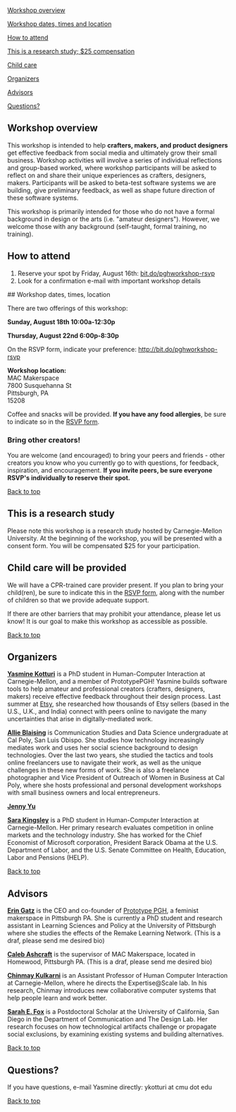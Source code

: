 <div id="top"></div> 

<a href="#info">Workshop overview</a>  

<a href="#date">Workshop dates, times and location</a>  

<a href="#participants">How to attend</a>  

<a href="#study">This is a research study; $25 compensation</a>  

<a href="#child">Child care</a> 

<a href="#organizers">Organizers</a> 

<a href="#advisors">Advisors</a> 

<a href="#questions">Questions?</a>  


<div id="info"></div>

## Workshop overview

This workshop is intended to help **crafters, makers, and product designers** get effective feedback from social media and ultimately grow their small business. Workshop activities will involve a series of individual reflections and group-based worked, where workshop participants will be asked to reflect on and share their unique experiences as crafters, designers, makers. Participants will be asked to beta-test software systems we are building, give preliminary feedback, as well as shape future direction of these software systems. 

This workshop is primarily intended for those who do not have a formal background in design or the arts (i.e. "amateur designers"). However, we welcome those with any background (self-taught, formal training, no training). 

<div id="participants"></div>

## How to attend
1. Reserve your spot by Friday, August 16th: <a href="http://bit.do/pghworkshop-rsvp" target="_blank">bit.do/pghworkshop-rsvp</a>
2. Look for a confirmation e-mail with important workshop details 


<div id="date"></div>
## Workshop dates, times, location

There are two offerings of this workshop:

**Sunday, August 18th 10:00a-12:30p**

**Thursday, August 22nd 6:00p-8:30p**

On the RSVP form, indicate your preference: <a href="http://bit.do/pghworkshop-rsvp" target="_blank">http://bit.do/pghworkshop-rsvp</a>

**Workshop location:**  
MAC Makerspace  
7800 Susquehanna St  
Pittsburgh, PA  
15208  

Coffee and snacks will be provided. **If you have any food allergies**, be sure to indicate so in the <a href="http://bit.do/pghworkshop-rsvp" target="_blank">RSVP form</a>.

### Bring other creators!

You are welcome (and encouraged) to bring your peers and friends - other creators you know who you currently go to with questions, for feedback, inspiration, and encouragement. **If you invite peers, be sure everyone RSVP's individually to reserve their spot.** 

<a href="#top">Back to top</a> 
<div id="study"></div>

## This is a research study

Please note this workshop is a research study hosted by Carnegie-Mellon University. At the beginning of the workshop, you will be presented with a consent form. You will be compensated $25 for your participation. 


<div id="child"></div>

## Child care will be provided
We will have a CPR-trained care provider present. If you plan to bring your child(ren), be sure to indicate this in the <a href="http://bit.do/pghworkshop-rsvp" target="_blank">RSVP form</a>, along with the number of children so that we provide adequate support.

If there are other barriers that may prohibit your attendance, please let us know! It is our goal to make this workshop as accessible as possible.

<a href="#top">Back to top</a> 

<div id ="organizers"></div>

## Organizers


**<a href="https://scholar.google.com/citations?user=Q6Ju9MwAAAAJ&hl=en" target="_blank">Yasmine Kotturi</a>** is a PhD student in Human-Computer Interaction at Carnegie-Mellon, and a member of PrototypePGH! Yasmine builds software tools to help amateur and professional creators (crafters, designers, makers) receive effective feedback throughout their design process. Last summer at <a href="https://www.etsy.com" target="_blank">Etsy</a>, she researched how thousands of Etsy sellers (based in the U.S., U.K., and India) connect with peers online to navigate the many uncertainties that arise in digitally-mediated work.   

**<a href="http://allieblaising.com/">Allie Blaising</a>** is Communication Studies and Data Science undergraduate at Cal Poly, San Luis Obispo. She studies how technology increasingly mediates work and uses her social science background to design technologies. Over the last two years, she studied the tactics and tools online freelancers use to navigate their work, as well as the unique challenges in these new forms of work. She is also a freelance photographer and Vice President of Outreach of Women in Business at Cal Poly, where she hosts professional and personal development workshops with small business owners and local entrepreneurs. 

**<a href="">Jenny Yu</a>**

**<a href="https://sarakingsley.github.io/" target="_blank">Sara Kingsley</a>** is a PhD student in Human-Computer Interaction at Carnegie-Mellon. Her primary research evaluates competition in online markets and the technology industry. She has worked for the Chief Economist of Microsoft corporation, President Barack Obama at the U.S. Department of Labor, and the U.S. Senate Committee on Health, Education, Labor and Pensions (HELP).

<a href="#top">Back to top</a> 
<div id ="advisors"></div>

## Advisors

**<a href="http://www.eringatz.com/" target="_blank">Erin Gatz</a>** is the CEO and co-founder of <a href="https://prototypepgh.com/" target="_blank">Prototype PGH</a>, a feminist makerspace in Pittsburgh PA. She is currently a PhD student and research assistant in Learning Sciences and Policy at the University of Pittsburgh where she studies the effects of the Remake Learning Network. (This is a draf, please send me desired bio)

**<a href="">Caleb Ashcraft</a>** is the supervisor of MAC Makerspace, located in Homewood, Pittsburgh PA. (This is a draf, please send me desired bio)

**<a href="http://www.cs.cmu.edu/~chinmayk/" target="_blank">Chinmay Kulkarni</a>** is an Assistant Professor of Human Computer Interaction at Carnegie-Mellon, where he directs the Expertise@Scale lab. In his research, Chinmay introduces new collaborative computer systems that help people learn and work better.

**<a href="https://www.sarahfox.info/" target="_blank">Sarah E. Fox</a>** is a Postdoctoral Scholar at the University of California, San Diego in the Department of Communication and The Design Lab. Her research focuses on how technological artifacts challenge or propagate social exclusions, by examining existing systems and building alternatives.

<a href="#top">Back to top</a> 
<div id="question"></div>

  
## Questions?

If you have questions, e-mail Yasmine directly: ykotturi at cmu dot edu
  

  
<a href="#top">Back to top</a> 
